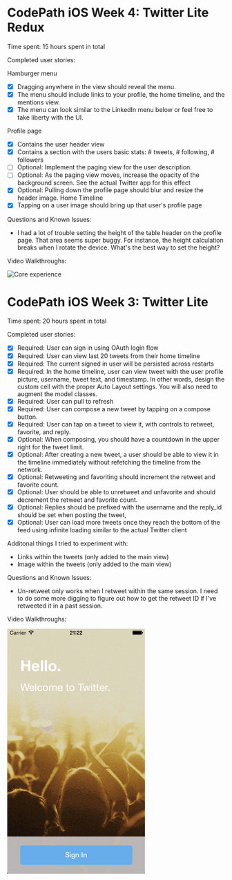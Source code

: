 # CodePath iOS Week 4: Twitter Lite Redux

Time spent: 15 hours spent in total

Completed user stories:

Hamburger menu
* [x] Dragging anywhere in the view should reveal the menu.
* [x] The menu should include links to your profile, the home timeline, and the mentions view.
* [x] The menu can look similar to the LinkedIn menu below or feel free to take liberty with the UI.

Profile page
* [x] Contains the user header view
* [x] Contains a section with the users basic stats: # tweets, # following, # followers
* [ ] Optional: Implement the paging view for the user description.
* [ ] Optional: As the paging view moves, increase the opacity of the background screen. See the actual Twitter app for this effect
* [x] Optional: Pulling down the profile page should blur and resize the header image.
Home Timeline
* [x] Tapping on a user image should bring up that user's profile page

Questions and Known Issues:
* I had a lot of trouble setting the height of the table header on the profile page. That area seems super buggy. For instance, the height calculation breaks when I rotate the device. What's the best way to set the height?

Video Walkthroughs:

![Core experience](Screenshots/twitter2.gif)

# CodePath iOS Week 3: Twitter Lite

Time spent: 20 hours spent in total

Completed user stories:

* [x] Required: User can sign in using OAuth login flow
* [x] Required: User can view last 20 tweets from their home timeline
* [x] Required: The current signed in user will be persisted across restarts
* [x] Required: In the home timeline, user can view tweet with the user profile picture, username, tweet text, and timestamp. In other words, design the custom cell with the proper Auto Layout settings. You will also need to augment the model classes.
* [x] Required: User can pull to refresh
* [x] Required: User can compose a new tweet by tapping on a compose button.
* [x] Required: User can tap on a tweet to view it, with controls to retweet, favorite, and reply.
* [x] Optional: When composing, you should have a countdown in the upper right for the tweet limit.
* [x] Optional: After creating a new tweet, a user should be able to view it in the timeline immediately without refetching the timeline from the network.
* [x] Optional: Retweeting and favoriting should increment the retweet and favorite count.
* [x] Optional: User should be able to unretweet and unfavorite and should decrement the retweet and favorite count.
* [x] Optional: Replies should be prefixed with the username and the reply_id should be set when posting the tweet,
* [x] Optional: User can load more tweets once they reach the bottom of the feed using infinite loading similar to the actual Twitter client

Additonal things I tried to experiment with:
* Links within the tweets (only added to the main view)
* Image within the tweets (only added to the main view)

Questions and Known Issues:
* Un-retweet only works when I retweet within the same session. I need to do some more digging to figure out how to get the retweet ID if I've retweeted it in a past session.

Video Walkthroughs:

![Core experience](Screenshots/twitter.gif)